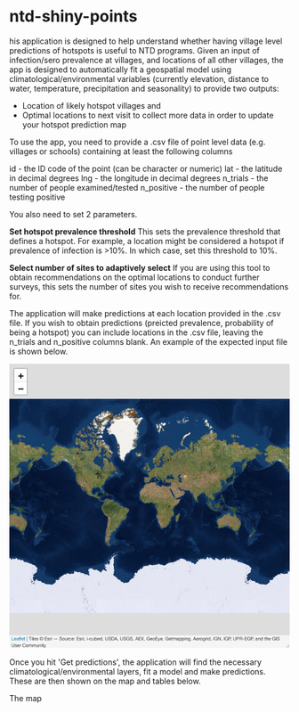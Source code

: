# ntd-shiny-points
his application is designed to help understand whether having village level predictions of hotspots is useful to NTD programs. Given an input of infection/sero prevalence at villages, and locations of all other villages, the app is designed to automatically fit a geospatial model using climatological/environmental variables (currently elevation, distance to water, temperature, precipitation and seasonality) to provide two outputs:

- Location of likely hotspot villages and
- Optimal locations to next visit to collect more data in order to update your hotspot prediction map

To use the app, you need to provide a .csv file of point level data (e.g. villages or schools) containing at least the following columns

id - the ID code of the point (can be character or numeric)
lat - the latitude in decimal degrees
lng - the longitude in decimal degrees
n_trials - the number of people examined/tested 
n_positive - the number of people testing positive

You also need to set 2 parameters. 

**Set hotspot prevalence threshold** This sets the prevalence threshold that defines a hotspot. For example, a location might be considered a hotspot if prevalence of infection is >10%. In which case, set this threshold to 10%. 

**Select number of sites to adaptively select** If you are using this tool to obtain recommendations on the optimal locations to conduct further surveys, this sets the number of sites you wish to receive recommendations for. 

The application will make predictions at each location provided in the .csv file. If you wish to obtain predictions (preicted prevalence, probability of being a hotspot) you can include locations in the .csv file, leaving the n_trials and n_positive columns blank. An example of the expected input file is shown below.

![](https://raw.githubusercontent.com/HughSt/HughSt.github.io/master/_posts/week1_files/figure-gfm/leaflet_esri.png)

Once you hit 'Get predictions', the application will find the necessary climatological/environmental layers, fit a model and make predictions. These are then shown on the map and tables below. 

The map 




